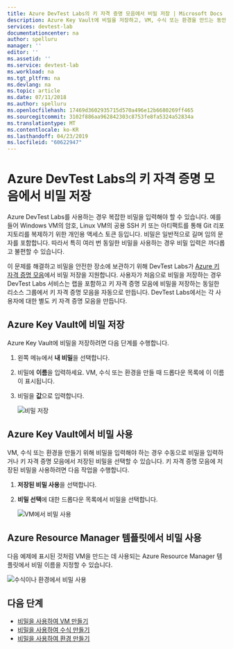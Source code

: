 ```yaml
---
title: Azure DevTest Labs의 키 자격 증명 모음에서 비밀 저장 | Microsoft Docs
description: Azure Key Vault에 비밀을 저장하고, VM, 수식 또는 환경을 만드는 동안 사용하는 방법을 알아봅니다.
services: devtest-lab
documentationcenter: na
author: spelluru
manager: ''
editor: ''
ms.assetid: ''
ms.service: devtest-lab
ms.workload: na
ms.tgt_pltfrm: na
ms.devlang: na
ms.topic: article
ms.date: 07/11/2018
ms.author: spelluru
ms.openlocfilehash: 17469d3602935715d570a496e12b6680269ff465
ms.sourcegitcommit: 3102f886aa962842303c8753fe8fa5324a52834a
ms.translationtype: MT
ms.contentlocale: ko-KR
ms.lasthandoff: 04/23/2019
ms.locfileid: "60622947"
---
```

# <a name="store-secrets-in-a-key-vault-in-azure-devtest-labs"></a>Azure DevTest Labs의 키 자격 증명 모음에서 비밀 저장
Azure DevTest Labs를 사용하는 경우 복잡한 비밀을 입력해야 할 수 있습니다. 예를 들어 Windows VM의 암호, Linux VM의 공용 SSH 키 또는 아티팩트를 통해 Git 리포지토리를 복제하기 위한 개인용 액세스 토큰 등입니다. 비밀은 일반적으로 길며 임의 문자를 포함합니다. 따라서 특히 여러 번 동일한 비밀을 사용하는 경우 비밀 입력은 까다롭고 불편할 수 있습니다.

이 문제를 해결하고 비밀을 안전한 장소에 보관하기 위해 DevTest Labs가 [Azure 키 자격 증명 모음](../key-vault/key-vault-overview.md)에서 비밀 저장을 지원합니다. 사용자가 처음으로 비밀을 저장하는 경우 DevTest Labs 서비스는 랩을 포함하고 키 자격 증명 모음에 비밀을 저장하는 동일한 리소스 그룹에서 키 자격 증명 모음을 자동으로 만듭니다. DevTest Labs에서는 각 사용자에 대한 별도 키 자격 증명 모음을 만듭니다. 

## <a name="save-a-secret-in-azure-key-vault"></a>Azure Key Vault에 비밀 저장
Azure Key Vault에 비밀을 저장하려면 다음 단계를 수행합니다.

1. 왼쪽 메뉴에서 **내 비밀**을 선택합니다.
2. 비밀에 **이름**을 입력하세요. VM, 수식 또는 환경을 만들 때 드롭다운 목록에 이 이름이 표시됩니다. 
3. 비밀을 **값**으로 입력합니다.

    ![비밀 저장](media/devtest-lab-store-secrets-in-key-vault/store-secret.png)

## <a name="use-a-secret-from-azure-key-vault"></a>Azure Key Vault에서 비밀 사용
VM, 수식 또는 환경을 만들기 위해 비밀을 입력해야 하는 경우 수동으로 비밀을 입력하거나 키 자격 증명 모음에서 저장된 비밀을 선택할 수 있습니다. 키 자격 증명 모음에 저장된 비밀을 사용하려면 다음 작업을 수행합니다.

1. **저장된 비밀 사용**을 선택합니다. 
2. **비밀 선택**에 대한 드롭다운 목록에서 비밀을 선택합니다. 

    ![VM에서 비밀 사용](media/devtest-lab-store-secrets-in-key-vault/secret-store-pick-a-secret.png)

## <a name="use-a-secret-in-an-azure-resource-manager-template"></a>Azure Resource Manager 템플릿에서 비밀 사용
다음 예제에 표시된 것처럼 VM을 만드는 데 사용되는 Azure Resource Manager 템플릿에서 비밀 이름을 지정할 수 있습니다.

![수식이나 환경에서 비밀 사용](media/devtest-lab-store-secrets-in-key-vault/secret-store-arm-template.png)

## <a name="next-steps"></a>다음 단계

- [비밀을 사용하여 VM 만들기](devtest-lab-add-vm.md) 
- [비밀을 사용하여 수식 만들기](devtest-lab-manage-formulas.md)
- [비밀을 사용하여 환경 만들기](devtest-lab-create-environment-from-arm.md)
